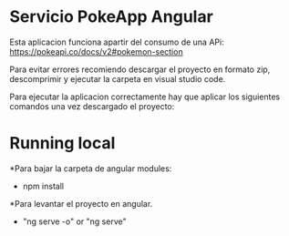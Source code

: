# Servicio PokeApp Angular

Esta aplicacion funciona apartir del consumo de una APi:
https://pokeapi.co/docs/v2#pokemon-section

Para evitar errores recomiendo descargar el proyecto en formato zip, descomprimir y ejecutar la carpeta en visual studio code.

Para ejecutar la aplicacion correctamente hay que aplicar los siguientes comandos una vez descargado el proyecto:

# Running local
*Para bajar la carpeta de angular modules:
 - npm install

*Para levantar el proyecto en angular.
 - "ng serve -o" or "ng serve"
